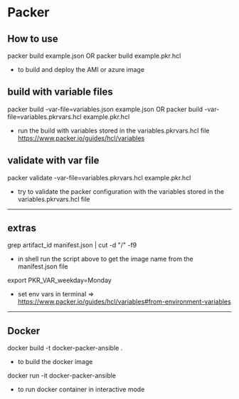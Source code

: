 # Packer 


## How to use

packer build example.json
OR
packer build example.pkr.hcl

- to build and deploy the AMI or azure image


## build with variable files

packer build -var-file=variables.json example.json
OR
packer build -var-file=variables.pkrvars.hcl example.pkr.hcl

- run the build with variables stored in the variables.pkrvars.hcl file
https://www.packer.io/guides/hcl/variables


## validate with var file

packer validate -var-file=variables.pkrvars.hcl example.pkr.hcl

- try to validate the packer configuration with the variables stored in the variables.pkrvars.hcl file


---


## extras

grep artifact_id manifest.json | cut -d "/" -f9

- in shell run the script above to get the image name from the manifest.json file


export PKR_VAR_weekday=Monday

- set env vars in terminal => https://www.packer.io/guides/hcl/variables#from-environment-variables


---


## Docker

docker build -t docker-packer-ansible .

- to build the docker image


docker run -it docker-packer-ansible

- to run docker container in interactive mode

